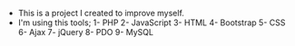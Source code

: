 * This is a project I created to improve myself.
* I'm using this tools;
1- PHP
2- JavaScript
3- HTML
4- Bootstrap
5- CSS
6- Ajax
7- jQuery
8- PDO
9- MySQL
